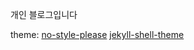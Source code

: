 
개인 블로그입니다

theme: [no-style-please](https://github.com/riggraz/no-style-please) [jekyll-shell-theme](https://github.com/itstorque/jekyll-shell-theme)
